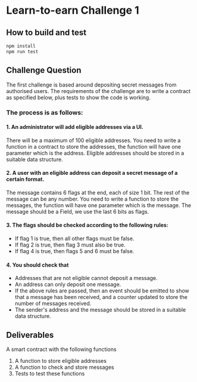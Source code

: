 # Learn-to-earn Challenge 1

## How to build and test

```sh
npm install
npm run test
```

## Challenge Question

The first challenge is based around depositing secret messages from authorised users. The requirements of the challenge are to write a contract as specified below, plus tests to show the code is working.

### The process is as follows:

#### 1. An administrator will add eligible addresses via a UI.

There will be a maximum of 100 eligible addresses. You need to write a function in a contract to store the addresses, the function will have one parameter which is the address. Eligible addresses should be stored in a suitable data structure.

#### 2. A user with an eligible address can deposit a secret message of a certain format.

The message contains 6 flags at the end, each of size 1 bit. The rest of the message can be any number. You need to write a function to store the messages, the function will have one parameter which is the message. The message should be a Field, we use the last 6 bits as flags.

#### 3. The flags should be checked according to the following rules:

- If flag 1 is true, then all other flags must be false.
- If flag 2 is true, then flag 3 must also be true.
- If flag 4 is true, then flags 5 and 6 must be false.

#### 4. You should check that

- Addresses that are not eligible cannot deposit a message.
- An address can only deposit one message.
- If the above rules are passed, then an event should be emitted to show that a message has been received, and a counter updated to store the number of messages received.
- The sender's address and the message should be stored in a suitable data structure.

## Deliverables

A smart contract with the following functions

1. A function to store eligible addresses
2. A function to check and store messages
3. Tests to test these functions

